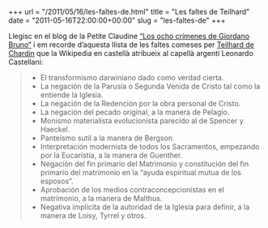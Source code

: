 +++
url = "/2011/05/16/les-faltes-de.html"
title = "Les faltes de Teilhard"
date = "2011-05-16T22:00:00+00:00"
slug = "les-faltes-de"
+++

Llegisc en el blog de la Petite Claudine [“Los ocho crímenes de Giordano Bruno”](http://www.lapetiteclaudine.com/archives/014960.html) i em recorde d’aquesta llista de les faltes comeses per [Teilhard de Chardin](http://es.wikipedia.org/wiki/Pierre_Teilhard_de_Chardin) que la Wikipedia en castellà atribueix al capellà argentí Leonardo Castellani:

>  - El transformismo darwiniano dado como verdad cierta.
>  - La negación de la Parusía o Segunda Venida de Cristo tal como la entiende la Iglesia.
>  - La negación de la Redención por la obra personal de Cristo.
>  - La negación del pecado original, a la manera de Pelagio.
>  - Monismo materialista evolucionista parecido al de Spencer y Haeckel.
>  - Panteísmo sutil a la manera de Bergson.
>  - Interpretación modernista de todos los Sacramentos, empezando por la Eucaristía, a la manera de Guenther.
>  - Negación del fin primario del Matrimonio y constitución del fin primario del matrimonio en la “ayuda espiritual mutua de los esposos”.
>  - Aprobación de los medios contraconcepcionistas en el matrimonio, a la manera de Malthus.
>  - Negativa implícita de la autoridad de la Iglesia para definir, a la manera de Loisy, Tyrrel y otros.